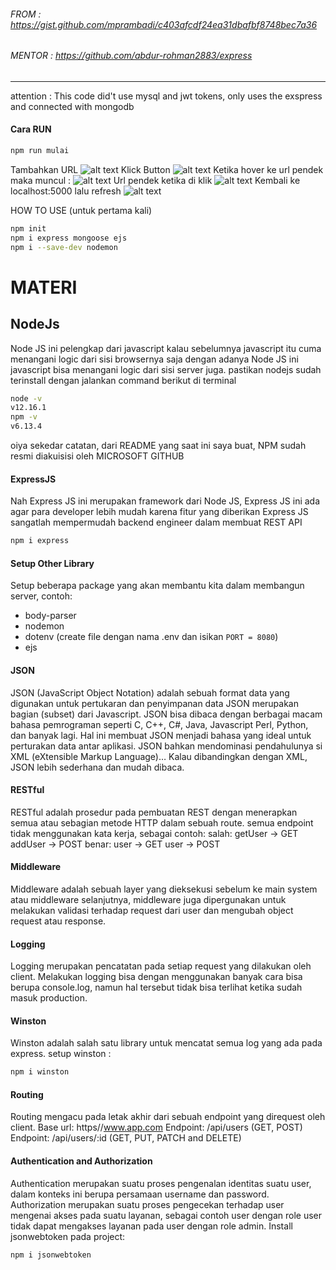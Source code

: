 ###### FROM : https://gist.github.com/mprambadi/c403afcdf24ea31dbafbf8748bec7a36
###### MENTOR : https://github.com/abdur-rohman2883/express
---
attention : This code did't use mysql and jwt tokens, only uses the exspress and connected with mongodb

#### Cara RUN
```sh
npm run mulai
```
Tambahkan URL
![alt text](https://github.com/FirmanDwiP/bitly/blob/master/1.png "Langkah 1")
Klick Button
![alt text](https://github.com/FirmanDwiP/bitly/blob/master/2.png "Langkah 2")
Ketika hover ke url pendek maka muncul :
![alt text](https://github.com/FirmanDwiP/bitly/blob/master/2a.png "Langkah 2a")
Url pendek ketika di klik
![alt text](https://github.com/FirmanDwiP/bitly/blob/master/3.png "Langkah 3")
Kembali ke localhost:5000 lalu refresh
![alt text](https://github.com/FirmanDwiP/bitly/blob/master/4.png "Langkah 4")

HOW TO USE (untuk pertama kali)
```sh
npm init
npm i express mongoose ejs
npm i --save-dev nodemon
```
# MATERI
## NodeJs
Node JS ini pelengkap dari javascript kalau sebelumnya javascript itu cuma menangani logic dari sisi browsernya saja dengan adanya Node JS ini javascript bisa menangani logic dari sisi server juga.
pastikan nodejs sudah terinstall dengan jalankan command berikut di terminal
```sh
node -v
v12.16.1
npm -v
v6.13.4
```
oiya sekedar catatan, dari README yang saat ini saya buat, NPM sudah resmi diakuisisi oleh MICROSOFT GITHUB
#### ExpressJS
Nah Express JS ini merupakan framework dari Node JS, Express JS ini ada agar para developer lebih mudah karena fitur yang diberikan Express JS sangatlah mempermudah backend engineer dalam membuat REST API
```sh
npm i express
```

#### Setup Other Library
Setup beberapa package yang akan membantu kita dalam membangun server, contoh:
- body-parser
- nodemon
- dotenv (create file dengan nama .env dan isikan `PORT = 8080`)
- ejs

#### JSON
JSON (JavaScript Object Notation) adalah sebuah format data yang digunakan untuk pertukaran dan penyimpanan data
JSON merupakan bagian (subset) dari Javascript. JSON bisa dibaca dengan berbagai macam bahasa pemrograman seperti C, C++, C#, Java, Javascript Perl, Python, dan banyak lagi.
Hal ini membuat JSON menjadi bahasa yang ideal untuk perturakan data antar aplikasi.
JSON bahkan mendominasi pendahulunya si XML (eXtensible Markup Language)…
Kalau dibandingkan dengan XML, JSON lebih sederhana dan mudah dibaca.

#### RESTful
RESTful adalah prosedur pada pembuatan REST dengan menerapkan semua atau sebagian metode HTTP dalam sebuah route.
semua endpoint tidak menggunakan kata kerja, sebagai contoh:
salah:
getUser	-> GET
addUser -> POST
benar:
user 	-> GET
user	-> POST

#### Middleware
Middleware adalah sebuah layer yang dieksekusi sebelum ke main system atau middleware selanjutnya, middleware juga dipergunakan untuk melakukan validasi terhadap request dari user dan mengubah object request atau response.

#### Logging
Logging merupakan pencatatan pada setiap request yang dilakukan oleh client.
Melakukan logging bisa dengan menggunakan banyak cara bisa berupa console.log, namun hal tersebut tidak bisa terlihat ketika sudah masuk production.

#### Winston
Winston adalah salah satu library untuk mencatat semua log yang ada pada express.
setup winston : 
```sh
npm i winston
```

#### Routing
Routing mengacu pada letak akhir dari sebuah endpoint yang direquest oleh client.
Base url: https//www.app.com
Endpoint: /api/users (GET, POST)
Endpoint: /api/users/:id (GET, PUT, PATCH and DELETE)

#### Authentication and Authorization
Authentication merupakan suatu proses pengenalan identitas suatu user, dalam konteks ini berupa persamaan username dan password.
Authorization merupakan suatu proses pengecekan terhadap user mengenai akses pada suatu layanan, sebagai contoh user dengan role user tidak dapat mengakses layanan pada user dengan role admin.
Install jsonwebtoken pada project: 
```sh
npm i jsonwebtoken
```
